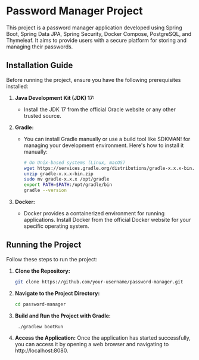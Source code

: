 # Password Manager Project

This project is a password manager application developed using Spring Boot, Spring Data JPA, Spring Security, Docker Compose, PostgreSQL, and Thymeleaf. It aims to provide users with a secure platform for storing and managing their passwords.

## Installation Guide

Before running the project, ensure you have the following prerequisites installed:

1. **Java Development Kit (JDK) 17:** 
   - Install the JDK 17 from the official Oracle website or any other trusted source.

2. **Gradle:**
   - You can install Gradle manually or use a build tool like SDKMAN! for managing your development environment. Here's how to install it manually:
     ```bash
     # On Unix-based systems (Linux, macOS)
     wget https://services.gradle.org/distributions/gradle-x.x.x-bin.zip
     unzip gradle-x.x.x-bin.zip
     sudo mv gradle-x.x.x /opt/gradle
     export PATH=$PATH:/opt/gradle/bin
     gradle --version
     ```

3. **Docker:**
   - Docker provides a containerized environment for running applications. Install Docker from the official Docker website for your specific operating system.

## Running the Project

Follow these steps to run the project:

1. **Clone the Repository:**
   ```bash
   git clone https://github.com/your-username/password-manager.git
2. **Navigate to the Project Directory:**
   ```bash
   cd password-manager
3. **Build and Run the Project with Gradle:**
   ```bash
    ./gradlew bootRun
4. **Access the Application:**
   Once the application has started successfully, you can access it by opening a web browser and navigating to http://localhost:8080.
